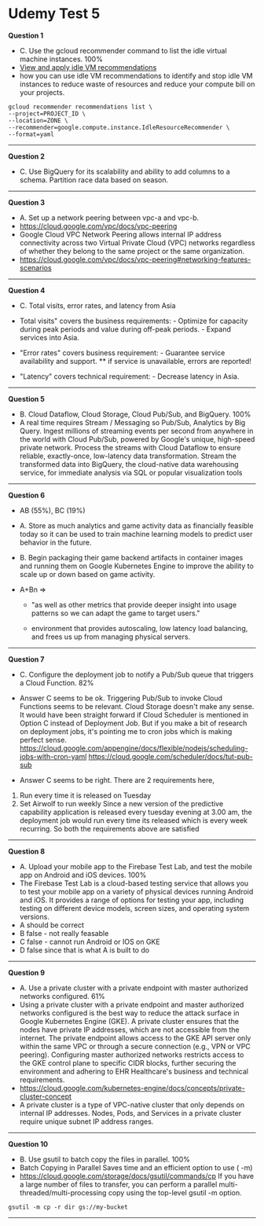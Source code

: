 # Udemy Test 5

**Question 1**

- C. Use the gcloud recommender command to list the idle virtual machine instances. 100%
- [View and apply idle VM recommendations](https://cloud.google.com/compute/docs/instances/viewing-and-applying-idle-vm-recommendations)
- how you can use idle VM recommendations to identify and stop idle VM instances to reduce waste of resources and reduce your compute bill on your projects.

```
gcloud recommender recommendations list \
--project=PROJECT_ID \
--location=ZONE \
--recommender=google.compute.instance.IdleResourceRecommender \
--format=yaml
```

<hr />

**Question 2**

- C. Use BigQuery for its scalability and ability to add columns to a schema. Partition race data based on season.

<hr />

**Question 3**

- A. Set up a network peering between vpc-a and vpc-b.
- https://cloud.google.com/vpc/docs/vpc-peering
- Google Cloud VPC Network Peering allows internal IP address connectivity across two Virtual Private Cloud (VPC) networks regardless of whether they belong to the same project or the same organization.
- https://cloud.google.com/vpc/docs/vpc-peering#networking-features-scenarios

<hr />

**Question 4**

- C. Total visits, error rates, and latency from Asia
- Total visits" covers the business requirements: - Optimize for capacity during peak periods and value during off-peak periods. - Expand services into Asia.

- "Error rates" covers business requirement: - Guarantee service availability and support. \*\* if service is unavailable, errors are reported!

- "Latency" covers technical requirement: - Decrease latency in Asia.

<hr />

**Question 5**

- B. Cloud Dataflow, Cloud Storage, Cloud Pub/Sub, and BigQuery. 100%
- A real time requires Stream / Messaging so Pub/Sub, Analytics by Big Query. Ingest millions of streaming events per second from anywhere in the world with Cloud Pub/Sub, powered by Google's unique, high-speed private network. Process the streams with Cloud Dataflow to ensure reliable, exactly-once, low-latency data transformation. Stream the transformed data into BigQuery, the cloud-native data warehousing service, for immediate analysis via SQL or popular visualization tools

<hr />

**Question 6**

- AB (55%), BC (19%)
- A. Store as much analytics and game activity data as financially feasible today so it can be used to train machine learning models to predict user behavior in the future.
- B. Begin packaging their game backend artifacts in container images and running them on Google Kubernetes Engine to improve the ability to scale up or down based on game activity.
- A+Bn =>

  - "as well as other metrics that provide deeper insight into usage patterns so we can adapt the game to target users."

  - environment that provides autoscaling, low latency load balancing, and frees us up from managing physical servers.

<hr />

**Question 7**

- C. Configure the deployment job to notify a Pub/Sub queue that triggers a Cloud Function. 82%
- Answer C seems to be ok. Triggering Pub/Sub to invoke Cloud Functions seems to be relevant. Cloud Storage doesn't make any sense. It would have been straight forward if Cloud Scheduler is mentioned in Option C instead of Deployment Job. But if you make a bit of research on deployment jobs, it's pointing me to cron jobs which is making perfect sense.
  https://cloud.google.com/appengine/docs/flexible/nodejs/scheduling-jobs-with-cron-yaml
  https://cloud.google.com/scheduler/docs/tut-pub-sub

- Answer C seems to be right. There are 2 requirements here,

1. Run every time it is released on Tuesday
2. Set Airwolf to run weekly
   Since a new version of the predictive capability application is released every tuesday evening at 3.00 am, the deployment job would run every time its released which is every week recurring. So both the requirements above are satisfied

<hr />

**Question 8**

- A. Upload your mobile app to the Firebase Test Lab, and test the mobile app on Android and iOS devices. 100%
- The Firebase Test Lab is a cloud-based testing service that allows you to test your mobile app on a variety of physical devices running Android and iOS. It provides a range of options for testing your app, including testing on different device models, screen sizes, and operating system versions.
- A should be correct
- B false - not really feasable
- C false - cannot run Android or IOS on GKE
- D false since that is what A is built to do

<hr />

**Question 9**

- A. Use a private cluster with a private endpoint with master authorized networks configured. 61%
- Using a private cluster with a private endpoint and master authorized networks configured is the best way to reduce the attack surface in Google Kubernetes Engine (GKE). A private cluster ensures that the nodes have private IP addresses, which are not accessible from the internet. The private endpoint allows access to the GKE API server only within the same VPC or through a secure connection (e.g., VPN or VPC peering). Configuring master authorized networks restricts access to the GKE control plane to specific CIDR blocks, further securing the environment and adhering to EHR Healthcare's business and technical requirements.
- https://cloud.google.com/kubernetes-engine/docs/concepts/private-cluster-concept
- A private cluster is a type of VPC-native cluster that only depends on internal IP addresses. Nodes, Pods, and Services in a private cluster require unique subnet IP address ranges.

<hr />

**Question 10**

- B. Use gsutil to batch copy the files in parallel. 100%
- Batch Copying in Parallel Saves time and an efficient option to use ( -m)
- https://cloud.google.com/storage/docs/gsutil/commands/cp
  If you have a large number of files to transfer, you can perform a parallel multi-threaded/multi-processing copy using the top-level gsutil -m option.

```
gsutil -m cp -r dir gs://my-bucket
```

<hr />
